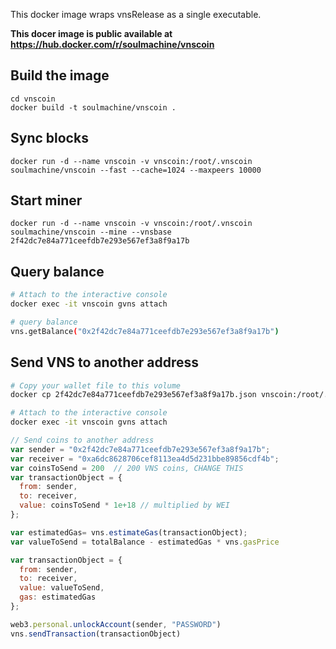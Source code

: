 This docker image wraps vnsRelease as a single executable.

**This docer image is public available at <https://hub.docker.com/r/soulmachine/vnscoin>**


## Build the image

    cd vnscoin
    docker build -t soulmachine/vnscoin .


## Sync blocks

    docker run -d --name vnscoin -v vnscoin:/root/.vnscoin soulmachine/vnscoin --fast --cache=1024 --maxpeers 10000


## Start miner

    docker run -d --name vnscoin -v vnscoin:/root/.vnscoin soulmachine/vnscoin --mine --vnsbase 2f42dc7e84a771ceefdb7e293e567ef3a8f9a17b


## Query balance

```bash
# Attach to the interactive console
docker exec -it vnscoin gvns attach

# query balance
vns.getBalance("0x2f42dc7e84a771ceefdb7e293e567ef3a8f9a17b")
```

## Send VNS to another address

```bash
# Copy your wallet file to this volume
docker cp 2f42dc7e84a771ceefdb7e293e567ef3a8f9a17b.json vnscoin:/root/.vnscoin/keystore/

# Attach to the interactive console
docker exec -it vnscoin gvns attach
```

```javascript
// Send coins to another address
var sender = "0x2f42dc7e84a771ceefdb7e293e567ef3a8f9a17b";
var receiver = "0xa6dc8628706cef8113ea4d5d231bbe89856cdf4b";
var coinsToSend = 200  // 200 VNS coins, CHANGE THIS
var transactionObject = {
  from: sender,
  to: receiver,
  value: coinsToSend * 1e+18 // multiplied by WEI
};

var estimatedGas= vns.estimateGas(transactionObject);
var valueToSend = totalBalance - estimatedGas * vns.gasPrice

var transactionObject = {
  from: sender,
  to: receiver,
  value: valueToSend,
  gas: estimatedGas
};

web3.personal.unlockAccount(sender, "PASSWORD")
vns.sendTransaction(transactionObject)
```
